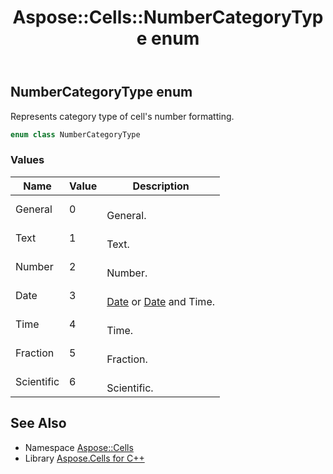 ﻿---
title: Aspose::Cells::NumberCategoryType enum
linktitle: NumberCategoryType
second_title: Aspose.Cells for C++ API Reference
description: 'Aspose::Cells::NumberCategoryType enum. Represents category type of cell''s number formatting in C++.'
type: docs
weight: 22500
url: /cpp/aspose.cells/numbercategorytype/
---
## NumberCategoryType enum


Represents category type of cell's number formatting.

```cpp
enum class NumberCategoryType
```

### Values

| Name | Value | Description |
| --- | --- | --- |
| General | 0 | <br>General. |
| Text | 1 | <br>Text. |
| Number | 2 | <br>Number. |
| Date | 3 | <br>[Date](../date/) or [Date](../date/) and Time. |
| Time | 4 | <br>Time. |
| Fraction | 5 | <br>Fraction. |
| Scientific | 6 | <br>Scientific. |

## See Also

* Namespace [Aspose::Cells](../)
* Library [Aspose.Cells for C++](../../)
